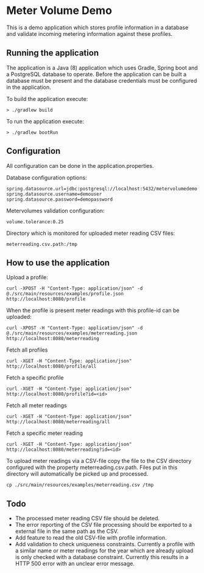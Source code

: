 # Meter Volume Demo 

This is a demo application which stores profile information in a database 
and validate incoming metering information against these profiles.

## Running the application

The application is a Java (8) application which uses Gradle, Spring boot and 
a PostgreSQL database to operate. Before the application can be built a 
database must be present and the database credentials must be configured in the application.

To build the application execute:

```console
> ./gradlew build
```

To run the application execute:

```console
> ./gradlew bootRun
```

## Configuration

All configuration can be done in the application.properties.

Database configuration options: 
```properties
spring.datasource.url=jdbc:postgresql://localhost:5432/metervolumedemo
spring.datasource.username=demouser
spring.datasource.password=demopassword
```

Metervolumes validation configuration:
```properties
volume.tolerance:0.25
```

Directory which is monitored for uploaded meter reading CSV files:
```properties
meterreading.csv.path:/tmp
```

## How to use the application

Upload a profile:
```console
curl -XPOST -H "Content-Type: application/json" -d @./src/main/resources/examples/profile.json http://localhost:8080/profile
```

When the profile is present meter readings with this profile-id can be uploaded:
```console
curl -XPOST -H "Content-Type: application/json" -d @./src/main/resources/examples/meterreading.json http://localhost:8080/meterreading
```

Fetch all profiles
```console
curl -XGET -H "Content-Type: application/json" http://localhost:8080/profile/all
```

Fetch a specific profile
```console
curl -XGET -H "Content-Type: application/json" http://localhost:8080/profile?id=<id>
```

Fetch all meter readings
```console
curl -XGET -H "Content-Type: application/json" http://localhost:8080/meterreading/all
```

Fetch a specific meter reading
```console
curl -XGET -H "Content-Type: application/json" http://localhost:8080/meterreading?id=<id>
```

To upload meter readings via a CSV-file copy the file to the CSV directory configured with the property meterreading.csv.path. 
Files put in this directory will automatically be picked up and processed.
```console
cp ./src/main/resources/examples/meterreading.csv /tmp
```

## Todo
* The processed meter reading CSV file should be deleted.
* The error reporting of the CSV file processing should be exported to a external file in the same path as the CSV.
* Add feature to read the old CSV-file with profile information.
* Add validation to check uniqueness constraints. Currently a profile with a similar name 
or meter readings for the year which are already upload is only checked with a database constraint.
Currently this results in a HTTP 500 error with an unclear error message. 

